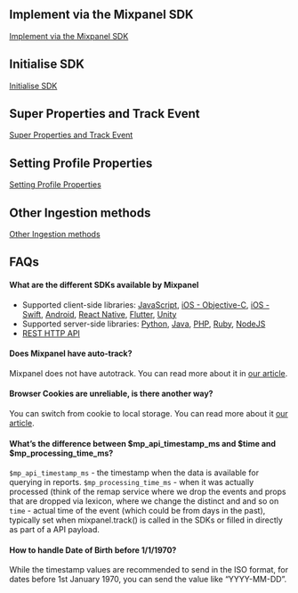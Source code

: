 ## Implement via the Mixpanel SDK
[Implement via the Mixpanel SDK](https://www.loom.com/share/659097217a0c41d189b67f47356d3831)

## Initialise SDK
[Initialise SDK](https://www.loom.com/share/e3df729308114aa4bbf14ee74f37c0f8)

## Super Properties and Track Event
[Super Properties and Track Event](https://www.loom.com/share/d651d02c989542c390ba3df6739de941)

## Setting Profile Properties
[Setting Profile Properties](https://www.loom.com/share/c382d447568d4cca9db2da8fefba1176)

## Other Ingestion methods
[Other Ingestion methods](https://www.loom.com/share/089c6b39964745c9b208fd81336bc0bc)

## FAQs
#### What are the different SDKs available by Mixpanel
- Supported client-side libraries: [JavaScript](https://developer.mixpanel.com/docs/javascript), [iOS - Objective-C](https://developer.mixpanel.com/docs/ios), [iOS - Swift](https://developer.mixpanel.com/docs/swift), [Android](https://developer.mixpanel.com/docs/android), [React Native](https://developer.mixpanel.com/docs/react-native), [Flutter](https://developer.mixpanel.com/docs/flutter), [Unity](https://developer.mixpanel.com/docs/unity)
- Supported server-side libraries: [Python](https://developer.mixpanel.com/docs/python), [Java](https://developer.mixpanel.com/docs/java), [PHP](https://developer.mixpanel.com/docs/php), [Ruby](https://developer.mixpanel.com/docs/ruby), [NodeJS](https://developer.mixpanel.com/docs/nodejs)
- [REST HTTP API](https://developer.mixpanel.com/reference/ingestion-api)


#### Does Mixpanel have auto-track?
Mixpanel does not have autotrack. You can read more about it in [our article](https://help.mixpanel.com/hc/en-us/articles/115004600343).


#### Browser Cookies are unreliable, is there another way?
You can switch from cookie to local storage. You can read more about it [our article](https://help.mixpanel.com/hc/en-us/articles/115004546863#switch-from-cookies-to-localstorage).


#### What’s the difference between $mp_api_timestamp_ms and $time and $mp_processing_time_ms?
`$mp_api_timestamp_ms` - the timestamp when the data is available for querying in reports.
`$mp_processing_time_ms` - when it was actually processed (think of the remap service where we drop the events and props that are dropped via lexicon, where we change the distinct and and so on
`time` - actual time of the event (which could be from days in the past), typically set when mixpanel.track() is called in the SDKs or filled in directly as part of a API payload.


#### How to handle Date of Birth before 1/1/1970?
While the timestamp values are recommended to send in the ISO format, for dates before 1st January 1970, you can send the value like “YYYY-MM-DD”.
